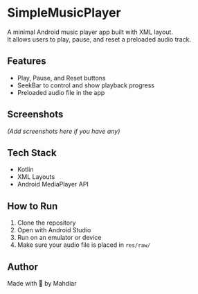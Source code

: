 # SimpleMusicPlayer

A minimal Android music player app built with XML layout.  
It allows users to play, pause, and reset a preloaded audio track.

## Features

- Play, Pause, and Reset buttons
- SeekBar to control and show playback progress
- Preloaded audio file in the app

## Screenshots

*(Add screenshots here if you have any)*

## Tech Stack

- Kotlin
- XML Layouts
- Android MediaPlayer API

## How to Run

1. Clone the repository
2. Open with Android Studio
3. Run on an emulator or device
4. Make sure your audio file is placed in `res/raw/`

## Author

Made with 🎵 by Mahdiar
